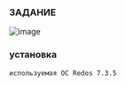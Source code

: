 ### ЗАДАНИЕ
![image](https://github.com/user-attachments/assets/ff2ada9f-c60c-46b0-99b7-16272773fcc2)
### установка
```
используемая ОС Redos 7.3.5
```
